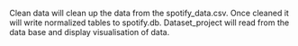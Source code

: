 Clean data will clean up the data from the spotify_data.csv. Once cleaned it will write normalized tables to spotify.db. Dataset_project will read from the data base and display visualisation of data. 
